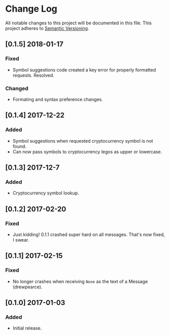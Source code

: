 # Change Log

All notable changes to this project will be documented in this file.
This project adheres to [Semantic Versioning](http://semver.org/).

## [0.1.5] 2018-01-17
### Fixed

- Symbol suggestions code created a key error for properly formatted requests. Resolved.

### Changed

- Formating and syntax preference changes.

## [0.1.4] 2017-12-22
### Added

- Symbol suggestions when requested cryptocurrency symbol is not found.
- Can now pass symbols to cryptocurrency legos as upper or lowercase.

## [0.1.3] 2017-12-7
### Added

- Cryptocurrency symbol lookup.

## [0.1.2] 2017-02-20
### Fixed

- Just kidding! 0.1.1 crashed super hard on all messages. That's now fixed, I swear.

## [0.1.1] 2017-02-15
### Fixed

- No longer crashes when receiving `None` as the text of a Message (drewpearce).

## [0.1.0] 2017-01-03
### Added

- Initial release.

